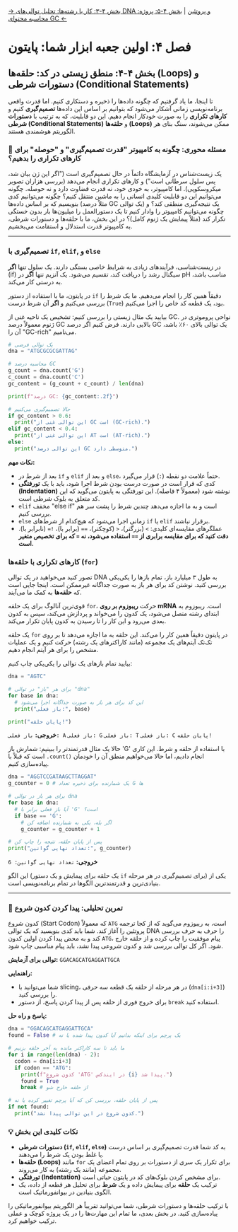 [→ بخش ۴-۳: کار با رشته‌ها: تحلیل توالی‌های DNA و پروتئین](./03-working-with-strings-dna-sequences.md) | [بخش ۴-۵: پروژه: محاسبه محتوای GC ←](./05-project-gc-content-calculation.md)

# فصل ۴: اولین جعبه ابزار شما: پایتون

## بخش ۴-۴: منطق زیستی در کد: حلقه‌ها (Loops) و دستورات شرطی (Conditional Statements)

تا اینجا، ما یاد گرفتیم که چگونه داده‌ها را ذخیره و دستکاری کنیم. اما قدرت واقعی برنامه‌نویسی زمانی آشکار می‌شود که بتوانیم بر اساس این داده‌ها **تصمیم‌گیری** کنیم و **کارهای تکراری** را به صورت خودکار انجام دهیم. این دو قابلیت، که به ترتیب با **دستورات شرطی (Conditional Statements)** و **حلقه‌ها (Loops)** ممکن می‌شوند، سنگ بنای هر الگوریتم هوشمندی هستند.

### 🎯 مسئله محوری: چگونه به کامپیوتر "قدرت تصمیم‌گیری" و "حوصله" برای کارهای تکراری را بدهیم؟

یک زیست‌شناس در آزمایشگاه دائماً در حال تصمیم‌گیری است ("اگر این ژن بیان شد، پس سلول سرطانی است") و کارهای تکراری انجام می‌دهد (بررسی هزاران تصویر میکروسکوپی). اما کامپیوتر، به خودی خود، نه قدرت قضاوت دارد و نه حوصله. چگونه می‌توانیم این دو قابلیت کلیدی انسانی را به ماشین منتقل کنیم؟ چگونه می‌توانیم کدی بنویسیم که بر اساس داده‌ها (مثلاً درصد GC یک توالی) یک نتیجه‌گیری منطقی کند؟ و چگونه می‌توانیم کامپیوتر را وادار کنیم تا یک دستورالعمل را میلیون‌ها بار بدون خستگی تکرار کند (مثلاً پیمایش یک ژنوم کامل)؟ در این بخش، ما با حلقه‌ها و دستورات شرطی، به کامپیوتر قدرت استدلال و استقامت می‌بخشیم.

---

### تصمیم‌گیری با `if`, `elif`, و `else`

در زیست‌شناسی، فرآیندهای زیادی به شرایط خاصی بستگی دارند. یک سلول تنها **اگر** (if) سیگنال رشد را دریافت کند، تقسیم می‌شود. یک آنزیم تنها **اگر** در pH مناسب باشد، به درستی کار می‌کند.

در پایتون، ما با استفاده از دستور `if` دقیقاً همین کار را انجام می‌دهیم. ما یک شرط را بررسی می‌کنیم و **اگر** آن شرط درست (`True`) بود، یک قطعه کد خاص را اجرا می‌کنیم.

بیایید یک مثال زیستی را بررسی کنیم: تشخیص یک ناحیه غنی از GC. نواحی پروموتری در ژنوم معمولاً درصد GC بالایی دارند. فرض کنیم اگر درصد GC یک توالی بالای ۶۰٪ باشد، آن را "GC-rich" می‌نامیم.

```python
# یک توالی فرضی
dna = "ATGCGCGCGATTAG"

# محاسبه درصد GC
g_count = dna.count('G')
c_count = dna.count('C')
gc_content = (g_count + c_count) / len(dna)

print(f"درصد GC: {gc_content:.2f}")

# حالا تصمیم‌گیری می‌کنیم
if gc_content > 0.6:
  print("این توالی غنی از GC است (GC-rich).")
elif gc_content < 0.4:
  print("این توالی غنی از AT است (AT-rich).")
else:
  print("این توالی درصد GC متوسطی دارد.")
```

**نکات مهم:**

- بعد از شرط در `if` و `elif` و بعد از `else`، حتماً علامت دو نقطه (`:`) قرار می‌گیرد.
- کدی که قرار است در صورت درست بودن شرط اجرا شود، باید با یک **تورفتگی (Indentation)** نوشته شود (معمولاً ۴ فاصله). این تورفتگی به پایتون می‌گوید که این کد متعلق به بلوک شرطی است.
- `elif` مخفف "else if" است و به ما اجازه می‌دهد چندین شرط را پشت سر هم بررسی کنیم.
- `else` زمانی اجرا می‌شود که هیچ‌کدام از شرط‌های `if` یا `elif` برقرار نباشند.
- عملگرهای مقایسه‌ای کلیدی: `>` (بزرگتر)، `<` (کوچکتر)، `==` (برابر با)، `!=` (نابرابر با). **دقت کنید که برای مقایسه برابری از `==` استفاده می‌شود، نه `=` که برای تخصیص متغیر است.**

### کارهای تکراری با حلقه‌ها (`for`)

تصور کنید می‌خواهید در یک توالی DNA به طول ۳ میلیارد باز، تمام بازها را یکی‌یکی بررسی کنید. نوشتن کد برای هر باز به صورت جداگانه غیرممکن است. اینجا جایی است که **حلقه‌ها** به کمک ما می‌آیند.

قوی‌ترین آنالوگ برای یک حلقه `for`، حرکت **ریبوزوم بر روی mRNA** است. ریبوزوم به ابتدای رشته متصل می‌شود، یک کدون را می‌خواند و پردازش می‌کند، سپس به کدون بعدی می‌رود و این کار را تا رسیدن به کدون پایان تکرار می‌کند.

یک حلقه `for` در پایتون دقیقاً همین کار را می‌کند. این حلقه به ما اجازه می‌دهد تا بر روی تک‌تک آیتم‌های یک مجموعه (مانند کاراکترهای یک رشته) حرکت کنیم و یک عملیات مشخص را برای هر آیتم انجام دهیم.

بیایید تمام بازهای یک توالی را یکی‌یکی چاپ کنیم:

```python
dna = "AGTC"

# برای هر "باز" در توالی "dna"
for base in dna:
  # این کد برای هر باز به صورت جداگانه اجرا می‌شود
  print("باز فعلی:", base)

print("پایان حلقه!")
```

**خروجی:**
`باز فعلی: A`
`باز فعلی: G`
`باز فعلی: T`
`باز فعلی: C`
`پایان حلقه!`

حالا یک مثال قدرتمندتر را ببینیم: شمارش باز 'G' با استفاده از حلقه و شرط. این کاری است که قبلاً با `.count()` انجام دادیم، اما حالا می‌خواهیم منطق آن را خودمان پیاده‌سازی کنیم.

```python
dna = "AGGTCCGATAAGCTTAGGAT"
g_counter = 0 # یک شمارنده برای ذخیره تعداد G ها

# برای هر باز در توالی dna
for base in dna:
  # آیا باز فعلی برابر با 'G' است؟
  if base == 'G':
    # اگر بله، یکی به شمارنده اضافه کن
    g_counter = g_counter + 1

# پس از پایان حلقه، نتیجه را چاپ کن
print("تعداد نهایی گوانین:", g_counter)
```

**خروجی:**
`تعداد نهایی گوانین: 6`

این الگو (یک حلقه برای پیمایش و یک دستور `if` برای تصمیم‌گیری در هر مرحله) یکی از بنیادی‌ترین و قدرتمندترین الگوها در تمام برنامه‌نویسی است.

---

### 🔬 تمرین تحلیلی: پیدا کردن کدون شروع

کدون شروع (Start Codon) که معمولاً `ATG` است، به ریبوزوم می‌گوید که از کجا ترجمه پروتئین را آغاز کند. شما باید کدی بنویسید که یک توالی DNA را حرف به حرف بررسی کند و به محض پیدا کردن اولین کدون `ATG`، پیام موفقیت را چاپ کرده و از حلقه خارج شود. اگر کل توالی بررسی شد و کدون شروعی پیدا نشد، باید پیام مناسبی چاپ شود.

**توالی برای آزمایش:** `GGACAGCATGAGGATTGCA`

**راهنمایی:**

- شما می‌توانید با slicing، در هر مرحله از حلقه یک قطعه سه حرفی (`dna[i:i+3]`) را بررسی کنید.
- برای خروج فوری از حلقه پس از پیدا کردن پاسخ، از دستور `break` استفاده کنید.

**پاسخ و راه حل:**

```python
dna = "GGACAGCATGAGGATTGCA"
found = False # یک پرچم برای اینکه بدانیم آیا کدون پیدا شده یا نه

# ما باید تا سه کاراکتر مانده به آخر حلقه بزنیم
for i in range(len(dna) - 2):
  codon = dna[i:i+3]
  if codon == "ATG":
    print(f"کدون شروع 'ATG' در ایندکس {i} پیدا شد.")
    found = True
    break # از حلقه خارج شو

# پس از پایان حلقه، بررسی کن که آیا پرچم تغییر کرده یا نه
if not found:
  print("کدون شروع در این توالی پیدا نشد.")

```

### 💡 نکات کلیدی این بخش

- **دستورات شرطی (`if`, `elif`, `else`)** به کد شما قدرت تصمیم‌گیری بر اساس درست یا غلط بودن یک شرط را می‌دهند.
- **حلقه‌ها (Loops)** مانند `for` برای تکرار یک سری از دستورات بر روی تمام اعضای یک مجموعه (مانند یک رشته) به کار می‌روند.
- **تورفتگی (Indentation)** برای مشخص کردن بلوک‌های کد در پایتون حیاتی است.
- ترکیب یک **حلقه** برای پیمایش داده و یک **شرط** برای تحلیل هر قطعه از داده، یک الگوی بنیادین در بیوانفورماتیک است.

با ترکیب حلقه‌ها و دستورات شرطی، شما می‌توانید تقریباً هر الگوریتم بیوانفورماتیکی را پیاده‌سازی کنید. در بخش بعدی، ما تمام این مهارت‌ها را در یک پروژه کوچک و عملی ترکیب خواهیم کرد.
